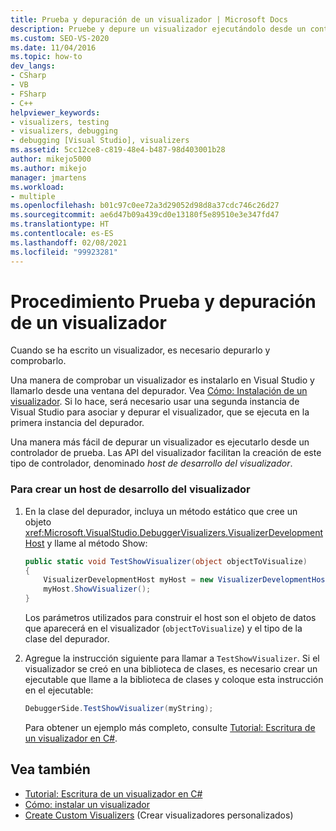 ```yaml
---
title: Prueba y depuración de un visualizador | Microsoft Docs
description: Pruebe y depure un visualizador ejecutándolo desde un controlador de prueba (host de desarrollo del visualizador), o bien instalándolo en Visual Studio y llamándolo desde una ventana del depurador.
ms.custom: SEO-VS-2020
ms.date: 11/04/2016
ms.topic: how-to
dev_langs:
- CSharp
- VB
- FSharp
- C++
helpviewer_keywords:
- visualizers, testing
- visualizers, debugging
- debugging [Visual Studio], visualizers
ms.assetid: 5cc12ce8-c819-48e4-b487-98d403001b28
author: mikejo5000
ms.author: mikejo
manager: jmartens
ms.workload:
- multiple
ms.openlocfilehash: b01c97c0ee72a3d29052d98d8a37cdc746c26d27
ms.sourcegitcommit: ae6d47b09a439cd0e13180f5e89510e3e347fd47
ms.translationtype: HT
ms.contentlocale: es-ES
ms.lasthandoff: 02/08/2021
ms.locfileid: "99923281"
---
```

# <a name="how-to-test-and-debug-a-visualizer"></a>Procedimiento Prueba y depuración de un visualizador
Cuando se ha escrito un visualizador, es necesario depurarlo y comprobarlo.

Una manera de comprobar un visualizador es instalarlo en Visual Studio y llamarlo desde una ventana del depurador. Vea [Cómo: Instalación de un visualizador](../debugger/how-to-install-a-visualizer.md). Si lo hace, será necesario usar una segunda instancia de Visual Studio para asociar y depurar el visualizador, que se ejecuta en la primera instancia del depurador.

Una manera más fácil de depurar un visualizador es ejecutarlo desde un controlador de prueba. Las API del visualizador facilitan la creación de este tipo de controlador, denominado *host de desarrollo del visualizador*.

### <a name="to-create-a-visualizer-development-host"></a>Para crear un host de desarrollo del visualizador

1. En la clase del depurador, incluya un método estático que cree un objeto <xref:Microsoft.VisualStudio.DebuggerVisualizers.VisualizerDevelopmentHost> y llame al método Show:

    ```csharp
    public static void TestShowVisualizer(object objectToVisualize)
    {
        VisualizerDevelopmentHost myHost = new VisualizerDevelopmentHost(objectToVisualize, typeof(DebuggerSide));
        myHost.ShowVisualizer();
    }
    ```

    Los parámetros utilizados para construir el host son el objeto de datos que aparecerá en el visualizador (`objectToVisualize`) y el tipo de la clase del depurador.

2. Agregue la instrucción siguiente para llamar a `TestShowVisualizer`. Si el visualizador se creó en una biblioteca de clases, es necesario crear un ejecutable que llame a la biblioteca de clases y coloque esta instrucción en el ejecutable:

    ```csharp
    DebuggerSide.TestShowVisualizer(myString);
    ```

    Para obtener un ejemplo más completo, consulte [Tutorial: Escritura de un visualizador en C#](../debugger/walkthrough-writing-a-visualizer-in-csharp.md).

## <a name="see-also"></a>Vea también
- [Tutorial: Escritura de un visualizador en C#](../debugger/walkthrough-writing-a-visualizer-in-csharp.md)
- [Cómo: instalar un visualizador](../debugger/how-to-install-a-visualizer.md)
- [Create Custom Visualizers](../debugger/create-custom-visualizers-of-data.md) (Crear visualizadores personalizados)
